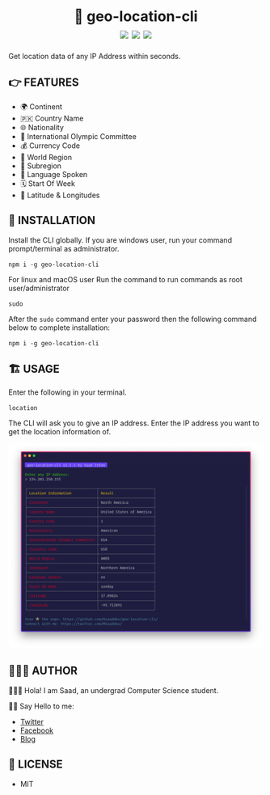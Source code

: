 <div align="center">
	<h1>📌 geo-location-cli<br>
	<img src="https://img.shields.io/npm/v/geo-location-cli?color=%2380C73D">
	<img src="https://img.shields.io/npm/dt/geo-location-cli">
	<img src="https://img.shields.io/npm/l/geo-location-cli?color=%2380C73D">
	</h1>
</div>

Get location data of any IP Address within seconds.

## 👉 FEATURES

-   🌍 Continent
-   🇵🇰 Country Name
-   🌐 Nationality
-   🎯 International Olympic Committee
-   💰 Currency Code
-   📍 World Region
-   📌 Subregion
-   📢 Language Spoken
-   🗓 Start Of Week
-   🚀 Latitude & Longitudes

## 🎩 INSTALLATION

Install the CLI globally. If you are windows user, run your command prompt/terminal as administrator.

```
npm i -g geo-location-cli
```
For linux and macOS user
Run the command to run commands as root user/administrator
```
sudo
```
After the `sudo` command enter your password then the following command below to complete installation:
```
npm i -g geo-location-cli
```

## 🏗 USAGE

Enter the following in your terminal.

```
location
```

The CLI will ask you to give an IP address. Enter the IP address you want to get the location information of.

<img src="./images/usage.png" alt="usage">

## 👨🏻‍💻 AUTHOR

🙋🏻‍♂️ Hola! I am Saad, an undergrad Computer Science student.

👋🏻 Say Hello to me:

-   [Twitter](https://twitter.com/msaaddev)
-   [Facebook](https://www.facebook.com/msaaddev)
-   [Blog](https://msaad.dev)

## 🔑 LICENSE

-   MIT
